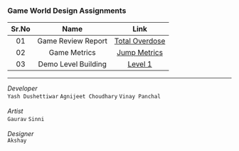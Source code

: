 ### Game World Design Assignments

|Sr.No|Name|Link|
|:---:|:---:|:---:|
|01|Game Review Report|[Total Overdose](https://ysd98.github.io/Cinco_Amigos/Assignment01/TotalOverdose.pdf)
|02|Game Metrics|[Jump Metrics](https://ysd98.github.io/Cinco_Amigos/Assignment02/index.html)
|03|Demo Level Building|[Level 1](https://ysd98.github.io/Cinco_Amigos/Assignment03/index.html)

-----

*Developer* <br/>
`Yash Dushettiwar` `Agnijeet Choudhary` `Vinay Panchal` <br/> <br/>
*Artist* <br/>
`Gaurav` `Sinni` <br/><br/>
*Designer* <br/>
`Akshay`
